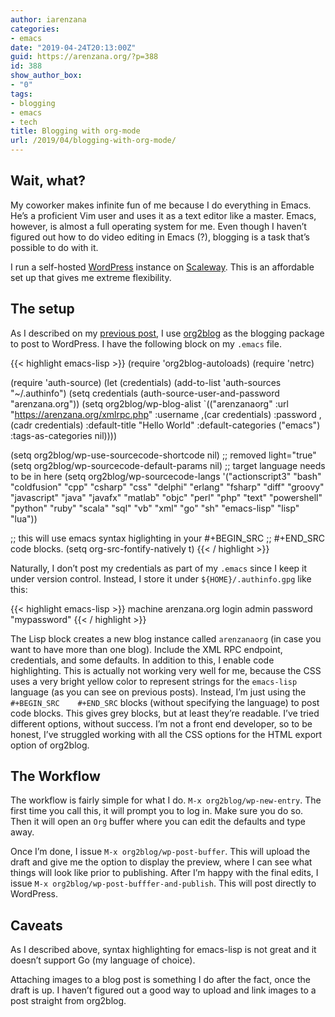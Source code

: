 ```yaml
---
author: iarenzana
categories:
- emacs
date: "2019-04-24T20:13:00Z"
guid: https://arenzana.org/?p=388
id: 388
show_author_box:
- "0"
tags:
- blogging
- emacs
- tech
title: Blogging with org-mode
url: /2019/04/blogging-with-org-mode/
---
```


## Wait, what?

My coworker makes infinite fun of me because I do everything in Emacs. He&#8217;s a proficient Vim user and uses it as a text editor like a master. Emacs, however, is almost a full operating system for me. Even though I haven&#8217;t figured out how to do video editing in Emacs (?), blogging is a task that&#8217;s possible to do with it.

I run a self-hosted <a href="https://wordpress.org/">WordPress</a> instance on <a href="https://www.scaleway.com/en/">Scaleway</a>. This is an affordable set up that gives me extreme flexibility.


## The setup

As I described on my <a href="https://arenzana.org/2019/04/emacs-org-mode/">previous post</a>, I use <a href="https://github.com/org2blog/org2blog">org2blog</a> as the blogging package to post to WordPress. I have the following block on my `.emacs` file.

{{< highlight emacs-lisp >}}
(require 'org2blog-autoloads)
(require 'netrc)

(require 'auth-source)
(let (credentials)
	(add-to-list 'auth-sources "~/.authinfo")
	(setq credentials (auth-source-user-and-password "arenzana.org"))
	(setq org2blog/wp-blog-alist
	      `(("arenzanaorg"
		 :url "https://arenzana.org/xmlrpc.php"
		 :username ,(car credentials)
		 :password ,(cadr credentials)
		 :default-title "Hello World"
		 :default-categories ("emacs")
		 :tags-as-categories nil))))

(setq org2blog/wp-use-sourcecode-shortcode nil)
;; removed light="true"
(setq org2blog/wp-sourcecode-default-params nil)
;; target language needs to be in here
(setq org2blog/wp-sourcecode-langs
      '("actionscript3" "bash" "coldfusion" "cpp" "csharp" "css" "delphi"
	"erlang" "fsharp" "diff" "groovy" "javascript" "java" "javafx" "matlab"
	"objc" "perl" "php" "text" "powershell" "python" "ruby" "scala" "sql"
	"vb" "xml" "go" "sh" "emacs-lisp" "lisp" "lua"))

;; this will use emacs syntax higlighting in your #+BEGIN_SRC
;; <language> <your-code> #+END_SRC code blocks.
(setq org-src-fontify-natively t)
{{< / highlight >}}

Naturally, I don&#8217;t post my credentials as part of my `.emacs` since I keep it under version control. Instead, I store it under `${HOME}/.authinfo.gpg` like this:

{{< highlight emacs-lisp >}}
machine arenzana.org
  login admin
  password "mypassword"
{{< / highlight >}}

The Lisp block creates a new blog instance called `arenzanaorg` (in case you want to have more than one blog). Include the XML RPC endpoint, credentials, and some defaults. In addition to this, I enable code highlighting. This is actually not working very well for me, because the CSS uses a very bright yellow color to represent strings for the `emacs-lisp` language (as you can see on previous posts). Instead, I&#8217;m just using the `#+BEGIN_SRC    #+END_SRC` blocks (without specifying the language) to post code blocks. This gives grey blocks, but at least they&#8217;re readable. I&#8217;ve tried different options, without success. I&#8217;m not a front end developer, so to be honest, I&#8217;ve struggled working with all the CSS options for the HTML export option of org2blog.

## The Workflow

The workflow is fairly simple for what I do. `M-x org2blog/wp-new-entry`. The first time you call this, it will prompt you to log in. Make sure you do so. Then it will open an `Org` buffer where you can edit the defaults and type away.

Once I&#8217;m done, I issue `M-x org2blog/wp-post-buffer`. This will upload the draft and give me the option to display the preview, where I can see what things will look like prior to publishing. After I&#8217;m happy with the final edits, I issue `M-x org2blog/wp-post-bufffer-and-publish`. This will post directly to WordPress.

## Caveats

As I described above, syntax highlighting for emacs-lisp is not great and it doesn&#8217;t support Go (my language of choice).

Attaching images to a blog post is something I do after the fact, once the draft is up. I haven&#8217;t figured out a good way to upload and link images to a post straight from org2blog.
